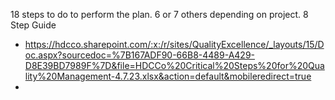 18 steps to do to perform the plan. 6 or 7 others depending on project.
8 Step Guide
- https://hdcco.sharepoint.com/:x:/r/sites/QualityExcellence/_layouts/15/Doc.aspx?sourcedoc=%7B167ADF90-66B8-4489-A429-D8E39BD7989F%7D&file=HDCCo%20Critical%20Steps%20for%20Quality%20Management-4.7.23.xlsx&action=default&mobileredirect=true
- 
